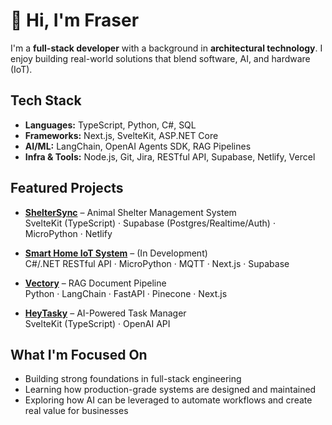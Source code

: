 # 👋 Hi, I'm Fraser

I'm a **full-stack developer** with a background in **architectural technology**. I enjoy building real-world solutions that blend software, AI, and hardware (IoT).

## Tech Stack

- **Languages:** TypeScript, Python, C#, SQL
- **Frameworks:** Next.js, SvelteKit, ASP.NET Core
- **AI/ML:** LangChain, OpenAI Agents SDK, RAG Pipelines
- **Infra & Tools:** Node.js, Git, Jira, RESTful API, Supabase, Netlify, Vercel

## Featured Projects

- [**ShelterSync**](https://github.com/thebrownproject/shelter-sync) – Animal Shelter Management System<br>
  SvelteKit (TypeScript) · Supabase (Postgres/Realtime/Auth) · MicroPython · Netlify

- [**Smart Home IoT System**](https://github.com/thebrownproject/smart-home-iot) – (In Development)<br>
  C#/.NET RESTful API · MicroPython · MQTT · Next.js · Supabase

- [**Vectory**](https://github.com/thebrownproject/vectory) – RAG Document Pipeline<br>
  Python · LangChain · FastAPI · Pinecone · Next.js

- [**HeyTasky**](https://github.com/thebrownproject/hey-tasky) – AI-Powered Task Manager<br>
  SvelteKit (TypeScript) · OpenAI API

## What I'm Focused On

- Building strong foundations in full-stack engineering
- Learning how production-grade systems are designed and maintained
- Exploring how AI can be leveraged to automate workflows and create real value for businesses
